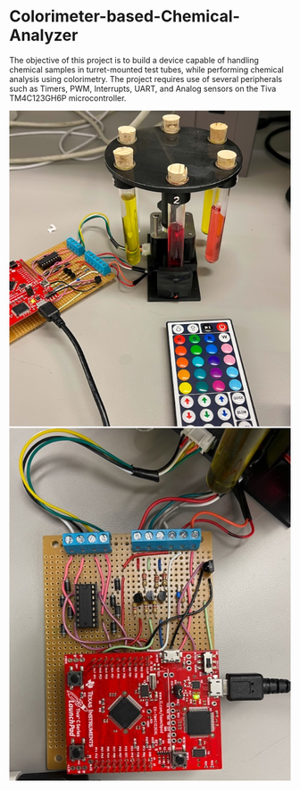 # Colorimeter-based-Chemical-Analyzer
 The objective of this project is to build a device capable of handling chemical samples in turret-mounted test tubes, while performing chemical analysis using colorimetry. The project requires use of several peripherals such as Timers, PWM, Interrupts, UART, and Analog sensors on the Tiva TM4C123GH6P microcontroller.

 ![pic of turret](pics/Turret_tubes.jpg)
 ![pic of board](pics/board.jpg)
